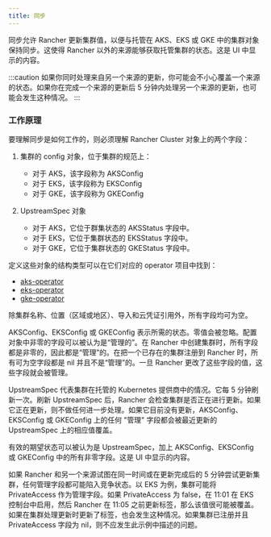 ```yaml
---
title: 同步
---
```


同步允许 Rancher 更新集群值，以便与托管在 AKS、EKS 或 GKE 中的集群对象保持同步。这使得 Rancher 以外的来源能够获取托管集群的状态。这是 UI 中显示的内容。

:::caution
如果你同时处理来自另一个来源的更新，你可能会不小心覆盖一个来源的状态。如果你在完成一个来源的更新后 5 分钟内处理另一个来源的更新，也可能会发生这种情况。
:::

### 工作原理

要理解同步是如何工作的，则必须理解 Rancher Cluster 对象上的两个字段：

1. 集群的 config 对象，位于集群的规范上：

   * 对于 AKS，该字段称为 AKSConfig
   * 对于 EKS，该字段称为 EKSConfig
   * 对于 GKE，该字段称为 GKEConfig

2. UpstreamSpec 对象

   * 对于 AKS，它位于群集状态的 AKSStatus 字段中。
   * 对于 EKS，它位于集群状态的 EKSStatus 字段中。
   * 对于 GKE，它位于集群状态的 GKEStatus 字段中。

定义这些对象的结构类型可以在它们对应的 operator 项目中找到：

* [aks-operator](https://github.com/rancher/aks-operator/blob/master/pkg/apis/aks.cattle.io/v1/types.go)
* [eks-operator](https://github.com/rancher/eks-operator/blob/master/pkg/apis/eks.cattle.io/v1/types.go)
* [gke-operator](https://github.com/rancher/gke-operator/blob/master/pkg/apis/gke.cattle.io/v1/types.go)

除集群名称、位置（区域或地区）、导入和云凭证引用外，所有字段均可为空。

AKSConfig、EKSConfig 或 GKEConfig 表示所需的状态。零值会被忽略。配置对象中非零的字段可以被认为是“管理的”。在 Rancher 中创建集群时，所有字段都是非零的，因此都是“管理”的。在把一个已存在的集群注册到 Rancher 时，所有可为空字段都是 nil 并且不是“管理”的。一旦 Rancher 更改了这些字段的值，这些字段就会被管理。

UpstreamSpec 代表集群在托管的 Kubernetes 提供商中的情况。它每 5 分钟刷新一次。刷新 UpstreamSpec 后，Rancher 会检查集群是否正在进行更新。如果它正在更新，则不做任何进一步处理。如果它目前没有更新，AKSConfig、EKSConfig 或 GKEConfig 上的任何 "管理" 字段都会被最近更新的 UpstreamSpec 上的相应值覆盖。

有效的期望状态可以被认为是 UpstreamSpec，加上 AKSConfig、EKSConfig 或 GKEConfig 中的所有非零字段。这是 UI 中显示的内容。

如果 Rancher 和另一个来源试图在同一时间或在更新完成后的 5 分钟尝试更新集群，任何管理字段都可能陷入竞争状态。以 EKS 为例，集群可能将 PrivateAccess 作为管理字段。如果 PrivateAccess 为 false，在 11:01 在 EKS 控制台中启用，然后 Rancher 在 11:05 之前更新标签，那么该值很可能被覆盖。如果在集群处理更新时更新了标签，也会发生这种情况。如果集群已注册并且 PrivateAccess 字段为 nil，则不应发生此示例中描述的问题。
